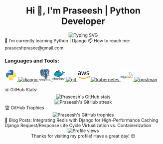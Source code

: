 <h1 align="center">Hi 👋, I'm Praseesh | Python Developer </h1> <div align="center"> <img src="https://readme-typing-svg.herokuapp.com?font=Fira+Code&pause=1000&color=2E97F7&center=true&vCenter=true&width=435&lines=Passionate+Backend+Developer;Python+Django+Enthusiast;" alt="Typing SVG" /> </div>
🌱 I’m currently learning Python | Django
📫 How to reach me: praseeshprasee@gmail.com
<h3 align="left">Languages and Tools:</h3> <p align="left"> <a href="https://www.python.org" target="_blank" rel="noreferrer"> <img src="https://raw.githubusercontent.com/devicons/devicon/master/icons/python/python-original.svg" alt="python" width="40" height="40"/> </a> <a href="https://www.djangoproject.com/" target="_blank" rel="noreferrer"> <img src="https://cdn.worldvectorlogo.com/logos/django.svg" alt="django" width="40" height="40"/> </a> <a href="https://www.postgresql.org" target="_blank" rel="noreferrer"> <img src="https://raw.githubusercontent.com/devicons/devicon/master/icons/postgresql/postgresql-original-wordmark.svg" alt="postgresql" width="40" height="40"/> </a> <a href="https://www.docker.com/" target="_blank" rel="noreferrer"> <img src="https://raw.githubusercontent.com/devicons/devicon/master/icons/docker/docker-original-wordmark.svg" alt="docker" width="40" height="40"/> </a> <a href="https://git-scm.com/" target="_blank" rel="noreferrer"> <img src="https://www.vectorlogo.zone/logos/git-scm/git-scm-icon.svg" alt="git" width="40" height="40"/> </a> <a href="https://aws.amazon.com" target="_blank" rel="noreferrer"> <img src="https://raw.githubusercontent.com/devicons/devicon/master/icons/amazonwebservices/amazonwebservices-original-wordmark.svg" alt="aws" width="40" height="40"/> </a> <a href="https://kubernetes.io" target="_blank" rel="noreferrer"> <img src="https://www.vectorlogo.zone/logos/kubernetes/kubernetes-icon.svg" alt="kubernetes" width="40" height="40"/> </a> <a href="https://www.mysql.com/" target="_blank" rel="noreferrer"> <img src="https://raw.githubusercontent.com/devicons/devicon/master/icons/mysql/mysql-original-wordmark.svg" alt="mysql" width="40" height="40"/> </a> <a href="https://postman.com" target="_blank" rel="noreferrer"> <img src="https://www.vectorlogo.zone/logos/getpostman/getpostman-icon.svg" alt="postman" width="40" height="40"/> </a> </p>
📊 GitHub Stats:

<div align="center"> <img src="https://github-readme-stats.vercel.app/api?username=praseesh&show_icons=true&theme=radical" alt="Praseesh's GitHub stats" /> </div> <div align="center"> <img src="https://github-readme-streak-stats.herokuapp.com/?user=praseesh&theme=radical" alt="Praseesh's GitHub streak" /> </div>
🏆 GitHub Trophies

<div align="center"> <img src="https://github-profile-trophy.vercel.app/?username=praseesh&theme=darkhub&no-frame=true&margin-w=15" alt="Praseesh's GitHub trophies" /> </div>
📖 Blog Posts:
Integrating Redis with Django for High-Performance Caching
Django Request/Response Life Cycle
Virtualization vs. Containerization
<div align="center"> <img src="https://komarev.com/ghpvc/?username=praseesh&color=blueviolet&style=flat-square&label=Profile+Views" alt="Profile views" /> </div> <div align="center"> Thanks for visiting my profile! Have a great day! 😊 </div>
